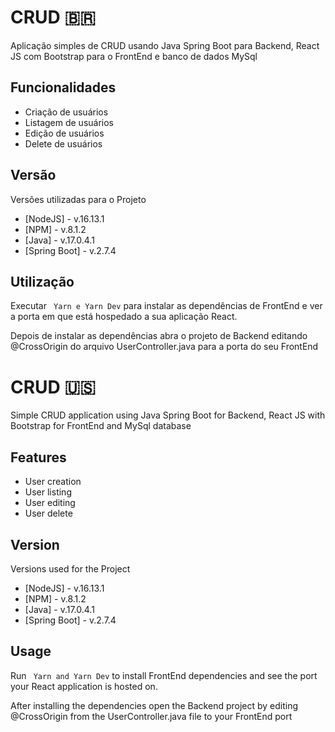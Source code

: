 # CRUD  🇧🇷


Aplicação simples de CRUD usando Java Spring Boot para Backend, React JS com Bootstrap para o FrontEnd e banco de dados MySql

## Funcionalidades

- Criação de usuários
- Listagem de usuários
- Edição de usuários
- Delete de usuários

## Versão

Versões utilizadas para o Projeto

- [NodeJS] - v.16.13.1
- [NPM] - v.8.1.2
- [Java] - v.17.0.4.1
- [Spring Boot] - v.2.7.4

## Utilização

Executar ``` Yarn e Yarn Dev``` para instalar as dependências de FrontEnd e ver a porta em que está hospedado a sua aplicação React.

Depois de instalar as dependências abra o projeto de Backend editando @CrossOrigin do arquivo UserController.java para a porta do seu FrontEnd

# CRUD 🇺🇸

Simple CRUD application using Java Spring Boot for Backend, React JS with Bootstrap for FrontEnd and MySql database

## Features

- User creation
- User listing
- User editing
- User delete

## Version

Versions used for the Project

- [NodeJS] - v.16.13.1
- [NPM] - v.8.1.2
- [Java] - v.17.0.4.1
- [Spring Boot] - v.2.7.4

## Usage

Run ``` Yarn and Yarn Dev``` to install FrontEnd dependencies and see the port your React application is hosted on.

After installing the dependencies open the Backend project by editing @CrossOrigin from the UserController.java file to your FrontEnd port


